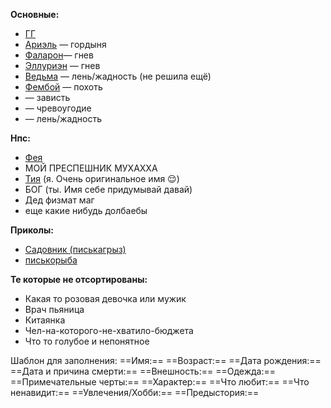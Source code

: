 **Основные:**
- [ГГ](ГГ.md)
- [Ариэль](Ариэль.md) — гордыня
- [Фаларон](Фаларон)— гнев
- [Эллуриэн](Эллуриэн.md) — гнев
- [Ведьма](Ведьма.md) — лень/жадность (не решила ещё)
- [Фембой](фембойчег.md) — похоть
- — зависть
- — чревоугодие 
- — лень/жадность 

**Нпс:** 
- [Фея](фея)
- МОЙ ПРЕСПЕШНИК МУХАХХА
- [Тия](Тия.md) (я. Очень оригинальное имя 😌)
- БОГ (ты. Имя себе придумывай давай)
- Дед физмат маг
- еще какие нибудь долбаебы

**Приколы:**
- [Садовник (писькагрыз)](Писькагрыз)
- [писькорыба](шиммешиммее)

**Те которые не отсортированы:**
- Какая то розовая девочка или мужик
- Врач пьяница 
- Китаянка 
- Чел-на-которого-не-хватило-бюджета
- Что то голубое и непонятное

Шаблон для заполнения:
==Имя:==
==Возраст:==
==Дата рождения:==
==Дата и причина смерти:==
==Внешность:==
==Одежда:==
==Примечательные черты:==
==Характер:==
==Что любит:==
==Что ненавидит:== 
==Увлечения/Хобби:==
==Предыстория:== 

